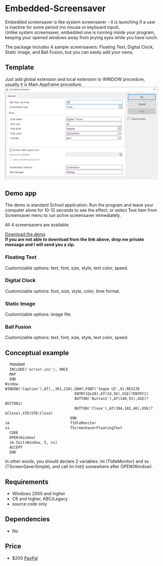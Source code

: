 # Embedded-Screensaver
Embedded screensaver is like system screensaver - it is launching if a user is inactive for some period (no mouse or keyboard input).  
Unlike system screensaver, embedded one is running inside your program, keeping your opened windows away from prying eyes while you have lunch.  
  
The package includes 4 sample screensavers: Floating Text, Digital Clock, Static Image, and Ball Fusion, but you can easily add your owns.  

## Template
Just add global extension and local extension to WINDOW procedure, usually it is Main Appframe procedure.
![Screensaver template](https://github.com/mikeduglas/Embedded-Screensaver/blob/master/template.png?raw=true)  

## Demo app
The demo is standard School application. Run the program and leave your computer alone for 10-12 seconds to see the effect, 
or select Test item from Screensaver menu to run active screensaver immediately.  
  
All 4 screensavers are available.

[Download the demo](https://yadi.sk/d/pdJ_IXlw1oeMBg)  
**If you are not able to download from the link above, drop me private message and I will send you a zip.**  

### Floating Text
Customizable options: text, font, size, style, text color, speed.

### Digital Clock
Customizable options: font, size, style, color, time format.

### Static Image
Customizable options: image file.

### Ball Fusion
Customizable options: text, font, size, style, text color, speed.

## Conceptual example

```
  PROGRAM
  INCLUDE('scrsvr.inc'), ONCE
  MAP
  END
Window                        WINDOW('Caption'),AT(,,361,210),GRAY,FONT('Segoe UI',9),RESIZE
                                ENTRY(@s20),AT(34,56),USE(?ENTRY1)
                                BUTTON('Button1'),AT(140,55),USE(?BUTTON1)
                                BUTTON('Close'),AT(304,182,46),USE(?bClose),STD(STD:Close)
                              END
im                            TIdleMonitor
ss                            TScreenSaverFloatingText
  CODE
  OPEN(Window)
  im.Init(Window, 5, ss)
  ACCEPT
  END
```

In other words, you should declare 2 variables: im (TIdleMonitor) and ss (TScreenSaverSimple), and call im.Init() somewhere after OPEN(Window).

## Requirements
- Windows 2000 and higher
- C6 and higher, ABC/Legacy
- source code only

## Dependencies
- No

## Price
- $200 [PayPal](https://www.paypal.me/mikeduglas?ppid=PPC000628&cnac=RU&rsta=ru_RU(ru_RU)&cust=8W29QJ6GKY9HS&unptid=75f96da6-24a4-11e9-ae2c-441ea14e9560&t=&cal=ff0291196b3f5&calc=ff0291196b3f5&calf=ff0291196b3f5&unp_tpcid=ppme-social-user-profile-created&page=main:email&pgrp=main:email&e=op&mchn=em&s=ci&mail=sys)